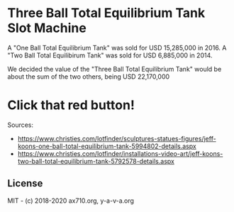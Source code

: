 # Three Ball Total Equilibrium Tank Slot Machine

A "One Ball Total Equilibrium Tank" was sold for USD 15,285,000 in 2016.
A "Two Ball Total Equilibirum Tank" was sold for USD 6,885,000 in 2014.

We decided the value of the "Three Ball Total Equilibrium Tank" would be about the sum of the two others, being USD 22,170,000

# Click that red button!

Sources:

* https://www.christies.com/lotfinder/sculptures-statues-figures/jeff-koons-one-ball-total-equilibrium-tank-5994802-details.aspx
* https://www.christies.com/lotfinder/installations-video-art/jeff-koons-two-ball-total-equilibrium-tank-5792578-details.aspx

## License

MIT - (c) 2018-2020 ax710.org, y-a-v-a.org
